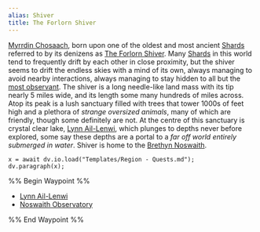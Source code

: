 ```yaml
---
alias: Shiver
title: The Forlorn Shiver
---
```


[Myrrdin Chosaach](People/Party/Myrrdin%20Chosaach.md), born upon one of the oldest and most ancient [Shards](Locations/Cloud%20Sea/Shards/Shards.md) referred to by its denizens as [The Forlorn Shiver](Locations/Cloud%20Sea/Shards/The%20Forlorn%20Shiver/The%20Forlorn%20Shiver.md). Many [Shards](Locations/Cloud%20Sea/Shards/Shards.md) in this world tend to frequently drift by each other in close proximity, but the shiver seems to drift the endless skies with a mind of its own, always managing to avoid nearby interactions, always managing to stay hidden to all but the [most observant](Groups/Human%20Kingdom.md). The shiver is a long needle-like land mass with its tip nearly 5 miles wide, and its length some many hundreds of miles across. Atop its peak is a lush sanctuary filled with trees that tower 1000s of feet high and a plethora of *strange oversized animals*, many of which are friendly, though some definitely are not. At the centre of this sanctuary is crystal clear lake, [Lynn Ail-Lenwi](Locations/Cloud%20Sea/Shards/The%20Forlorn%20Shiver/Lynn%20Ail-Lenwi.md), which plunges to depths never before explored, some say these depths are a portal to a *far off world entirely submerged in water*. Shiver is home to the [Brethyn Noswaith](Groups/Brethyn%20Noswaith.md).

````dataviewjs
x = await dv.io.load("Templates/Region - Quests.md");
dv.paragraph(x);
````

%% Begin Waypoint %%

* [Lynn Ail-Lenwi](Locations/Cloud%20Sea/Shards/The%20Forlorn%20Shiver/Lynn%20Ail-Lenwi.md)
* [Noswaith Observatory](Locations/Cloud%20Sea/Shards/The%20Forlorn%20Shiver/Noswaith%20Observatory.md)

%% End Waypoint %%
